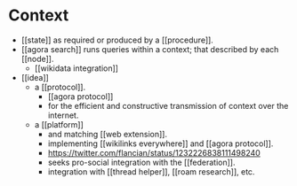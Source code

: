 # Context

- [[state]] as required or produced by a [[procedure]].
- [[agora search]] runs queries within a context; that described by each [[node]].
  - [[wikidata integration]]
- [[idea]] 
  - a [[protocol]].
    - [[agora protocol]]
    - for the efficient and constructive transmission of context over the internet.
  - a [[platform]] 
    - and matching [[web extension]].
    - implementing [[wikilinks everywhere]] and [[agora protocol]].
    - https://twitter.com/flancian/status/1232226838111498240
    - seeks pro-social integration with the [[federation]].
    - integration with [[thread helper]], [[roam research]], etc.

